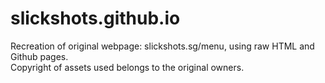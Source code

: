 # slickshots.github.io

Recreation of original webpage: slickshots.sg/menu, using raw HTML and Github pages.  
Copyright of assets used belongs to the original owners.
